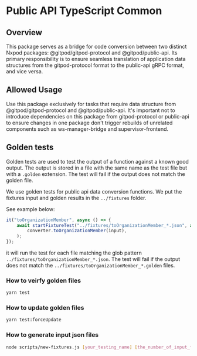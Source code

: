 # Public API TypeScript Common

## Overview

This package serves as a bridge for code conversion between two distinct Nxpod packages: @gitpod/gitpod-protocol and @gitpod/public-api. Its primary responsibility is to ensure seamless translation of application data structures from the gitpod-protocol format to the public-api gRPC format, and vice versa.

## Allowed Usage

Use this package exclusively for tasks that require data structure from @gitpod/gitpod-protocol and @gitpod/public-api. It's important not to introduce dependencies on this package from gitpod-protocol or public-api to ensure changes in one package don't trigger rebuilds of unrelated components such as ws-manager-bridge and supervisor-frontend.

## Golden tests

Golden tests are used to test the output of a function against a known good output. The output is stored in a file with the same name as the test file but with a `.golden` extension. The test will fail if the output does not match the golden file.

We use golden tests for public api data conversion functions. We put the fixtures input and golden results in the `../fixtures` folder.

See example below:

```ts
it("toOrganizationMember", async () => {
    await startFixtureTest("../fixtures/toOrganizationMember_*.json", async (input) =>
        converter.toOrganizationMember(input),
    );
});
```

it will run the test for each file matching the glob pattern `../fixtures/toOrganizationMember_*.json`. The test will fail if the output does not match the `../fixtures/toOrganizationMember_*.golden` files.

### How to veirfy golden files

```bash
yarn test
```

### How to update golden files

```bash
yarn test:forceUpdate
```

### How to generate input json files

```bash
node scripts/new-fixtures.js [your_testing_name] [the_number_of_input_files]
```
